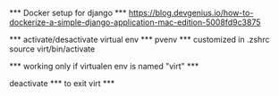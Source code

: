 *** Docker setup for django ***
https://blog.devgenius.io/how-to-dockerize-a-simple-django-application-mac-edition-5008fd9c3875

*** activate/desactivate virtual env ***
pvenv *** customized in .zshrc
source virt/bin/activate

*** working only if virtualen env is named "virt" ***

deactivate *** to exit virt ***
